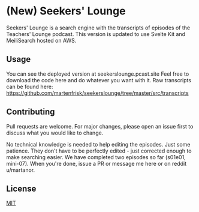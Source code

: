 # (New) Seekers' Lounge

Seekers' Lounge is a search engine with the transcripts of episodes of the Teachers' Lounge podcast. This version is updated to use Svelte Kit and MeiliSearch hosted on AWS. 

## Usage

You can see the deployed version at seekerslounge.pcast.site
Feel free to download the code here and do whatever you want with it. 
Raw transcripts can be found here: https://github.com/martenfrisk/seekerslounge/tree/master/src/transcripts


## Contributing
Pull requests are welcome. For major changes, please open an issue first to discuss what you would like to change.

No technical knowledge is needed to help editing the episodes. Just some patience. They don't have to be perfectly edited - just corrected enough to make searching easier. We have completed two episodes so far (s01e01, mini-07).
When you're done, issue a PR or message me here or on reddit u/martanor.

## License
[MIT](https://choosealicense.com/licenses/mit/)
